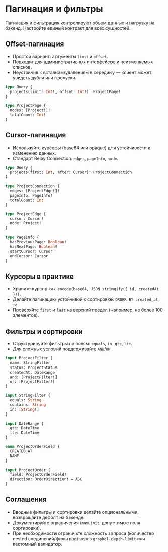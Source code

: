 # Пагинация и фильтры

Пагинация и фильтрация контролируют объем данных и нагрузку на бэкенд. Настройте единый контракт для всех сущностей.

## Offset-пагинация

- Простой вариант: аргументы `limit` и `offset`.
- Подходит для административных интерфейсов и неизменяемых списков.
- Неустойчив к вставкам/удалениям в середину — клиент может увидеть дубли или пропуски.

```graphql
type Query {
  projects(limit: Int!, offset: Int!): ProjectPage!
}

type ProjectPage {
  nodes: [Project!]!
  totalCount: Int!
}
```

## Cursor-пагинация

- Используйте курсоры (base64 или opaque) для устойчивости к изменению данных.
- Стандарт Relay Connection: `edges`, `pageInfo`, `node`.

```graphql
type Query {
  projects(first: Int, after: Cursor): ProjectConnection!
}

type ProjectConnection {
  edges: [ProjectEdge!]!
  pageInfo: PageInfo!
  totalCount: Int
}

type ProjectEdge {
  cursor: Cursor!
  node: Project!
}

type PageInfo {
  hasPreviousPage: Boolean!
  hasNextPage: Boolean!
  startCursor: Cursor
  endCursor: Cursor
}
```

## Курсоры в практике

- Храните курсор как `encode(base64, JSON.stringify({ id, createdAt }))`.
- Делайте пагинацию устойчивой к сортировке: `ORDER BY created_at, id`.
- Проверяйте `first` и `last` на верхний предел (например, не более 100 элементов).

## Фильтры и сортировки

- Структурируйте фильтры по полям: `equals`, `in`, `gte`, `lte`.
- Для сложных условий поддерживайте `AND`/`OR`.

```graphql
input ProjectFilter {
  name: StringFilter
  status: ProjectStatus
  createdAt: DateRange
  and: [ProjectFilter!]
  or: [ProjectFilter!]
}

input StringFilter {
  equals: String
  contains: String
  in: [String!]
}

input DateRange {
  gte: DateTime
  lte: DateTime
}

enum ProjectOrderField {
  CREATED_AT
  NAME
}

input ProjectOrder {
  field: ProjectOrderField!
  direction: OrderDirection! = ASC
}
```

## Соглашения

- Вводные фильтры и сортировки делайте опциональными, возвращайте дефолт на бэкенде.
- Документируйте ограничения (`maxLimit`, допустимые поля сортировки).
- При необходимости ограничьте сложность запроса (количество nested соединений/фильтров) через `graphql-depth-limit` или кастомный валидатор.
